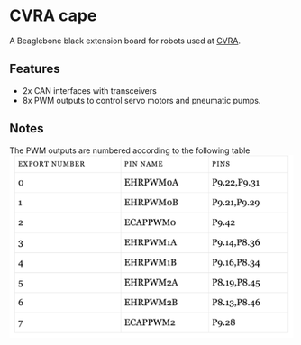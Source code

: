 # CVRA cape

A Beaglebone black extension board for robots used at [CVRA](http://www.cvra.ch/).

## Features
- 2x CAN interfaces with transceivers
- 8x PWM outputs to control servo motors and pneumatic pumps.

## Notes
The PWM outputs are numbered according to the following table
![PWM pins](doc/pwm_pins.png)
